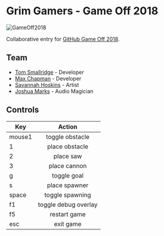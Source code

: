 # Grim Gamers - Game Off 2018

![GameOff2018](https://user-images.githubusercontent.com/121322/46698489-1e7bd900-cbcc-11e8-8abb-aef7262c968c.png)

Collaborative entry for [GitHub Game Off 2018](https://itch.io/jam/game-off-2018).

## Team

* [Tom Smallridge](https://github.com/sundowns) - Developer
* [Max Chapman](https://github.com/chappos) - Developer
* [Savannah Hoskins](https://www.facebook.com/artofsavannah/) - Artist
* [Joshua Marks]() - Audio Magician

## Controls

| Key        | Action           |
| ------------- |:-------------:|
| mouse1      | toggle obstacle |
| 1 | place obstacle |
| 2 | place saw |
| 3 | place cannon |
| g | toggle goal      |
| s | place spawner      |
| space | toggle spawning |
| f1 | toggle debug overlay      |
| f5 | restart game      |
| esc | exit game      |